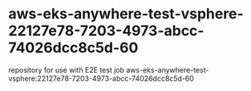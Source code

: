 # aws-eks-anywhere-test-vsphere-22127e78-7203-4973-abcc-74026dcc8c5d-60
repository for use with E2E test job aws-eks-anywhere-test-vsphere:22127e78-7203-4973-abcc-74026dcc8c5d-60
